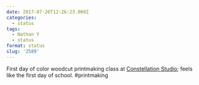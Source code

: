 ```yaml
---
date: 2017-07-26T12:26:23.000Z
categories:
  - status
tags:
  - Nathan Y
  - status
format: status
slug: '2589'
---
```

First day of color woodcut printmaking class at [Constellation Studio](https://constellation-studios.net/); feels like the first day of school. #printmaking
